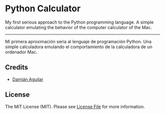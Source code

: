 # Python Calculator


My first serious approach to the Python programming language. A simple calculator emulating the behavior of the computer calculator of the
Mac.

---

Mi primera aproximación seria al lenguaje de programación Python. Una simple calculadora emulando el comportamiento de la calculadora de un ordenador
Mac.

## Credits

- [Damián Aguilar](https://github.com/daguilarm)

## License

The MIT License (MIT). Please see [License File](LICENSE.md) for more information.
